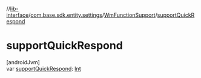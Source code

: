 //[lib-interface](../../../index.md)/[com.base.sdk.entity.settings](../index.md)/[WmFunctionSupport](index.md)/[supportQuickRespond](support-quick-respond.md)

# supportQuickRespond

[androidJvm]\
var [supportQuickRespond](support-quick-respond.md): [Int](https://kotlinlang.org/api/latest/jvm/stdlib/kotlin/-int/index.html)
